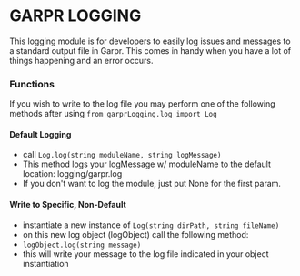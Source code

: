 # GARPR LOGGING
This logging module is for developers to easily log issues and messages to a standard output file in Garpr.
This comes in handy when you have a lot of things happening and an error occurs.

### Functions
If you wish to write to the log file you may perform one of the following methods after using
```from garprLogging.log import Log```

#### Default Logging
- call ```Log.log(string moduleName, string logMessage)```
- This method logs your logMessage w/ moduleName to the default location: logging/garpr.log
- If you don't want to log the module, just put None for the first param.

#### Write to Specific, Non-Default
- instantiate a new instance of ```Log(string dirPath, string fileName)```
- on this new log object (logObject) call the following method:
- ```logObject.log(string message)```
- this will write your message to the log file indicated in your object instantiation